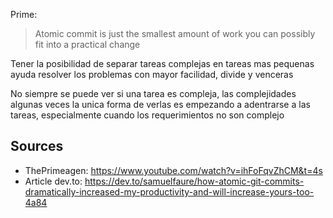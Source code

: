 Prime:
> Atomic commit is just the smallest amount of work you can possibly fit into a practical change

Tener la posibilidad de separar tareas complejas en tareas mas pequenas ayuda resolver los problemas con mayor facilidad, divide y venceras

No siempre se puede ver si una tarea es compleja, las complejidades algunas veces la unica forma de verlas es empezando a adentrarse a las tareas, especialmente cuando los requerimientos no son complejo

## Sources 
- ThePrimeagen: https://www.youtube.com/watch?v=ihFoFqvZhCM&t=4s
- Article dev.to: https://dev.to/samuelfaure/how-atomic-git-commits-dramatically-increased-my-productivity-and-will-increase-yours-too-4a84

